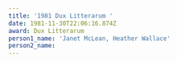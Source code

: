 ```yaml
---
title: '1981 Dux Litterarum '
date: 1981-11-30T22:06:16.874Z
award: Dux Litterarum
person1_name: 'Janet McLean, Heather Wallace'
person2_name:
---
```


